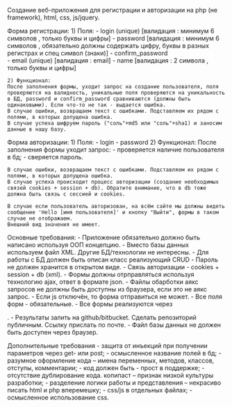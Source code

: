 Создание веб-приложения для регистрации и авторизации на php (не framework), html, css, js/jquery.

Форма регистрации:
    1) Поля:
     - login (unique)    [валидация : минимум 6 символов , только буквы и цифры]
     - password          [валидация : минимум 6 символов , обязательно должны содержать цифру, буквы в разных регистрах и спец символ (знаки)]
     - confirm_password  
     - email (unique)    [валидация : email]
     - name              [валидация : 2 символа , только буквы и цифры]

    2) Функционал:
    После заполнения формы, уходит запрос на создание пользователя, поля проверяются на валидность, уникальные поля проверяются на уникальность в БД, password и confirm_password сравниваются (должны быть одинаковыми). Если что-то не так - выдается ошибка.
    В случае ошибки, возвращаем текст с ошибками. Подставляем их рядом с полями, в которых допущена ошибка.
    В случае успеха шифруем пароль ("соль"+md5 или "соль"+sha1) и заносим данные в нашу базу.

Форма авторизации:
    1) Поля:
        - login
        - password
    2) Функционал:
    После заполнения формы уходит запрос:
        - проверяется наличие пользователя в бд;
        - сверяется пароль.

    В случае ошибки, возвращаем текст с ошибками. Подставляем их рядом с полями, в которых допущена ошибка.
    В случае успеха происходит процесс авторизации (создание необходимых связей cookies + session + db). Обратите внимание, что в db тоже должна быть связь с сессией и cookies.

    В случае если пользователь авторизован, на всём сайте мы должны видеть сообщение 'Hello [имя пользователя]' и кнопку "Выйти", формы в таком случае не отображаем.
    Внешний вид значения не имеет.

Основные требования:
    - Приложение обязательно должно быть написано используя ООП концепцию.
    - Вместо базы данных используем файл XML. Другие БД/технологии не интересны.
    - Для работы с БД должен быть описан класс реализующий CRUD
    - Пароль не должен хранится в открытом виде.
    - Связь авторизации  - cookies + session + db (xml).
    - Формы должны отрправляться используя технологию ajax, ответ в формате json.
    - Файлы обарботки аякс запросов не должны быть доступны из браузера, если это не аякс запрос.
    - Если js отключён, то форма отправиться не может.
    - Все поля форм - обязательные.
    - Все формы реализуются через <form>.
    - Результаты залить на github/bitbucket. Сделать репозиторий публичным. Ссылку прислать по почте.
    - Файл базы данных не должен быть доступен через браузер.

Дополнительные требования
    - защита от инъекций при получении параметров через get- или post;
    - осмысленное название полей в бд;
    - разумное оформление кода – имена переменных, методов, классов, отступы, комментарии;
    - код должен быть - прост в поддержке;
    - отсутствие дублирование кода. копипаст – признак низкой культуры разработки;
    - разделение логики работы и представления – некрасиво писать html и php вперемешку;
    - css/js в отдельных файлах;
    - осмысленное использование css.
